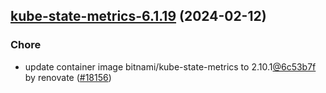 

## [kube-state-metrics-6.1.19](https://github.com/truecharts/charts/compare/kube-state-metrics-6.1.18...kube-state-metrics-6.1.19) (2024-02-12)

### Chore



- update container image bitnami/kube-state-metrics to 2.10.1[@6c53b7f](https://github.com/6c53b7f) by renovate ([#18156](https://github.com/truecharts/charts/issues/18156))
